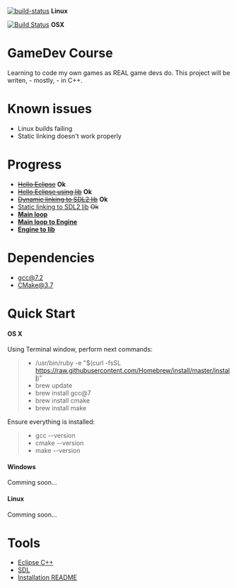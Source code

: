[![build-status](https://img.shields.io/bitbucket/pipelines/atlassian/adf-builder-javascript/GroznyBear/gamedev.svg)](https://bitbucket.org/GroznyBear/gamedev/addon/pipelines/home) **Linux**

[![Build Status](https://travis-ci.org/groznybear/gamedev.svg?branch=master)](https://travis-ci.org/groznybear/gamedev) **OSX**
 

# GameDev Course
Learning to code my own games as REAL game devs do.
This project will be writen, - mostly, - in C++.
# Known issues
- Linux builds failing
- Static linking doesn't work properly

# Progress
- [~~Hello Eclipse~~](https://bitbucket.org/GroznyBear/gamedev/src/717bfe2123eba04975854137f70afe5d6b409b6f/experiments/01_01_eclipse/?at=master) **Ok**
- [~~Hello Eclipse using lib~~](https://bitbucket.org/GroznyBear/gamedev/src/717bfe2123eba04975854137f70afe5d6b409b6f/experiments/01_02_make_lib/?at=master) **Ok**
- [~~Dynamic linking to SDL2 lib~~](https://bitbucket.org/GroznyBear/gamedev/src/717bfe2123eba04975854137f70afe5d6b409b6f/experiments/02_01_sdl_dynamic/?at=master) **Ok**
- [Static linking to SDL2 lib](https://bitbucket.org/GroznyBear/gamedev/src/717bfe2123eba04975854137f70afe5d6b409b6f/experiments/02_02_sdl_static/?at=master) ~~Ok~~
- [**Main loop**](https://bitbucket.org/GroznyBear/gamedev/src/717bfe2123eba04975854137f70afe5d6b409b6f/experiments/03_01_main_loop/?at=master)
- [**Main loop to Engine**](https://bitbucket.org/GroznyBear/gamedev/src/717bfe2123eba04975854137f70afe5d6b409b6f/experiments/03_02_main_loop_to_engine/?at=master)
- [**Engine to lib**](https://bitbucket.org/GroznyBear/gamedev/src/717bfe2123eba04975854137f70afe5d6b409b6f/experiments/03_03_engine_to_lib/?at=master)

# Dependencies
- gcc@7.2
- CMake@3.7

# Quick Start
#### OS X

Using Terminal window, perform next commands:
>	- /usr/bin/ruby -e "$(curl -fsSL https://raw.githubusercontent.com/Homebrew/install/master/install)"
>	- brew update
>	- brew install gcc@7
>	- brew install cmake
>	- brew install make

Ensure everything is installed:
>	- gcc --version
>	- cmake --version
>	- make --version

#### Windows
Comming soon...

#### Linux
Comming soon...

# Tools
- [Eclipse C++](http://www.eclipse.org/downloads/)
- [SDL](https://www.libsdl.org/)
- [Installation README](https://bitbucket.org/GroznyBear/gamedev/src//tools/?at=master)
